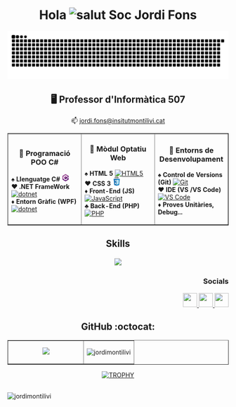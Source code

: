 <!--
Hola ![](https://user-images.githubusercontent.com/18350557/176309783-0785949b-9127-417c-8b55-ab5a4333674e.gif)Soc Jordi Fons
==================================================================================================================================  
-->
<!--
<h1 align = "center">
	<img src = "https://github.com/user-attachments/assets/347d783e-b315-4e9c-98be-308d80c6a83d" alt = "salut"/>
</h1>
-->
<h1 align = "center"> Hola 
	<img src = "https://user-images.githubusercontent.com/18350557/176309783-0785949b-9127-417c-8b55-ab5a4333674e.gif?" alt = "salut"/> Soc Jordi Fons
</h1>


<p align = "center">
	<img src = "https://github.com/7oSkaaa/7oSkaaa/blob/output/github-contribution-grid-snake.svg?" alt = "Snake Game"/>
</p>
<!--
🖥️ Professor d'Informàtica 507
* 🌍 Institut Montilivi (Girona)
📫 [jordi.fons@insitutmontilivi.cat](mailto:jordi.fons@insitutmontilivi.cat)
⚡ Programacio C# <a href="https://www.w3schools.com/cs/" target="_blank" rel="noreferrer"> <img src="https://raw.githubusercontent.com/devicons/devicon/master/icons/csharp/csharp-original.svg" alt="csharp" width="17" height="17"/></a>, WPF <a href="https://dotnet.microsoft.com/" target="_blank" rel="noreferrer"> <img src="https://raw.githubusercontent.com/devicons/devicon/master/icons/dot-net/dot-net-original-wordmark.svg" alt="dotnet" width="20" height="20"/></a>
⚡ Modul Optatiu HTML5 <a href="https://developer.mozilla.org/en-US/docs/Glossary/HTML5" target="_blank" rel="noreferrer"><img src="https://raw.githubusercontent.com/danielcranney/readme-generator/main/public/icons/skills/html5-colored.svg" width="15" height="15" alt="HTML5" /></a>, CSS <a href="https://www.w3schools.com/css/" target="_blank" rel="noreferrer"> <img src="https://raw.githubusercontent.com/devicons/devicon/master/icons/css3/css3-original-wordmark.svg" alt="css3" width="20" height="20"/> </a>, Front-End (JS) <a href="https://developer.mozilla.org/en-US/docs/Web/JavaScript" target="_blank" rel="noreferrer"><img src="https://raw.githubusercontent.com/danielcranney/readme-generator/main/public/icons/skills/javascript-colored.svg" width="15" height="15" alt="JavaScript" /></a>, Back-End (PHP) <a href="https://www.php.net/" target="_blank" rel="noreferrer"><img src="https://raw.githubusercontent.com/danielcranney/readme-generator/main/public/icons/skills/php-colored.svg" width="22" height="22" alt="PHP" /></a>
⚡ Entorns Control Versions (Git) <a href="https://git-scm.com/" target="_blank" rel="noreferrer"><img src="https://raw.githubusercontent.com/danielcranney/readme-generator/main/public/icons/skills/git-colored.svg" width="15" height="15" alt="Git" /></a>, Proves Unitaries, Debug...
<div style="margin-left:20%;">
🖥️ **Professor d'Informàtica 507**  
📫 [jordi.fons@insitutmontilivi.cat](mailto:jordi.fons@insitutmontilivi.cat)  
⚡ **Programació C#**  
**Lenguatge C#  **<a href="https://www.w3schools.com/cs/" target="_blank" rel="noreferrer"> 
<img src="https://raw.githubusercontent.com/devicons/devicon/master/icons/csharp/csharp-original.svg" alt="csharp" width="17" height="17"/></a>,   
**WPF  **<a href="https://dotnet.microsoft.com/" target="_blank" rel="noreferrer"> 
<img src="https://raw.githubusercontent.com/devicons/devicon/master/icons/dot-net/dot-net-original-wordmark.svg" alt="dotnet" width="20" height="20"/></a>  
⚡ **Mòdul Optatiu**  
**HTML5  **<a href="https://developer.mozilla.org/en-US/docs/Glossary/HTML5" target="_blank" rel="noreferrer">
<img src="https://raw.githubusercontent.com/danielcranney/readme-generator/main/public/icons/skills/html5-colored.svg" width="15" height="15" alt="HTML5" /></a>  
**CSS  ** <a href="https://www.w3schools.com/css/" target="_blank" rel="noreferrer"> 
<img src="https://raw.githubusercontent.com/devicons/devicon/master/icons/css3/css3-original-wordmark.svg" alt="css3" width="20" height="20"/></a>   
**Front-End (JS)  **<a href="https://developer.mozilla.org/en-US/docs/Web/JavaScript" target="_blank" rel="noreferrer">
<img src="https://raw.githubusercontent.com/danielcranney/readme-generator/main/public/icons/skills/javascript-colored.svg" width="15" height="15" alt="JavaScript" /></a>   
**Back-End (PHP)  **<a href="https://www.php.net/" target="_blank" rel="noreferrer">
<img src="https://raw.githubusercontent.com/danielcranney/readme-generator/main/public/icons/skills/php-colored.svg" width="22" height="22" alt="PHP" /></a>  
⚡ **Entorns de Control de Versions **  
**(Git)  **<a href="https://git-scm.com/" target="_blank" rel="noreferrer">
<img src="https://raw.githubusercontent.com/danielcranney/readme-generator/main/public/icons/skills/git-colored.svg" width="15" height="15" alt="Git" /></a>, 
Proves Unitàries, Debug...
</div>
-->

<div align="center">
    <h2>🖥️ <strong>Professor d'Informàtica 507</strong></h2>
    <p>📫 <a href="mailto:jordi.fons@insitutmontilivi.cat">jordi.fons@insitutmontilivi.cat</a></p>
    <table align="center" border="none">
        <tr>
            <td width="33%" >
                <h3 align="center">🎯 <strong>Programació POO C#</strong></h3>
                <p>  <strong> ♠️ Llenguatge C# </strong>
                    <a href="https://www.w3schools.com/cs/" target="_blank" rel="noreferrer">
                        <img src="https://raw.githubusercontent.com/devicons/devicon/master/icons/csharp/csharp-original.svg"
                            alt="csharp" width="17" height="17" />
                    </a><br>
                    <strong> ♥️ .NET FrameWork </strong>
                    <a href="https://dotnet.microsoft.com/" target="_blank" rel="noreferrer">
                        <!--<img src="https://raw.githubusercontent.com/devicons/devicon/master/icons/dot-net/dot-net-original-wordmark.svg"
                            alt="dotnet" width="20" height="20" />-->
			    <img src="https://cdn.icon-icons.com/icons2/2415/PNG/512/dot_net_plain_wordmark_logo_icon_146545.png"
                            alt="dotnet" width="20" height="20" />
                    </a><br>
                    <strong> ♦️ Entorn Gràfic (WPF) </strong>
                    <a href="https://dotnet.microsoft.com/" target="_blank" rel="noreferrer">
		        <img src="https://www.ambient-it.net/wp-content/uploads/2016/04/wpf-logo-175.png.webp" 
			    alt="dotnet" width="20" height="20" />
                    </a>
                </p>
            </td>
            <td width="33%" >
                <h3 align="center">🎯 <strong>Mòdul Optatiu Web</strong></h3>
                <p>    
                    <strong> ♠️ HTML 5 </strong>
                    <a href="https://developer.mozilla.org/en-US/docs/Glossary/HTML5" target="_blank" rel="noreferrer">
                        <img src="https://raw.githubusercontent.com/danielcranney/readme-generator/main/public/icons/skills/html5-colored.svg"
                            width="15" height="15" alt="HTML5" />
                    </a><br>
                    <strong> ♥️ CSS 3 </strong>
                    <a href="https://www.w3schools.com/css/" target="_blank" rel="noreferrer">
                        <img src="https://raw.githubusercontent.com/devicons/devicon/master/icons/css3/css3-original-wordmark.svg"
                            alt="css3" width="20" height="20" />
                    </a><br>
                    <strong> ♦️ Front-End (JS) </strong>
                    <a href="https://developer.mozilla.org/en-US/docs/Web/JavaScript" target="_blank" rel="noreferrer">
                        <img src="https://raw.githubusercontent.com/danielcranney/readme-generator/main/public/icons/skills/javascript-colored.svg"
                            width="15" height="15" alt="JavaScript" />
                    </a><br>
                    <strong> ♣️ Back-End (PHP) </strong>
                    <a href="https://www.php.net/" target="_blank" rel="noreferrer">
                        <img src="https://raw.githubusercontent.com/danielcranney/readme-generator/main/public/icons/skills/php-colored.svg"
                            width="22" height="22" alt="PHP" />
                    </a>
                </p>
            </td>
            <td width="33%">
                <h3 align="center">🎯 <strong>Entorns de Desenvolupament</strong></h3>
                <p><strong> ♠️ Control de Versions (Git) </strong>
                    <a href="https://git-scm.com/" target="_blank" rel="noreferrer">
                        <img src="https://raw.githubusercontent.com/danielcranney/readme-generator/main/public/icons/skills/git-colored.svg"
                            width="15" height="15" alt="Git" />
                    </a><br>
                    <strong> ♥️ IDE (VS /VS Code) </strong>
                      <a href="https://code.visualstudio.com/" target="_blank" rel="noreferrer">
			 <img src="https://raw.githubusercontent.com/danielcranney/readme-generator/main/public/icons/skills/visualstudiocode.svg" 
			   width="15" height="15" alt="VS Code" />
                      </a><br>
                    <strong> ♦️ Proves Unitàries, Debug... </strong>
                </p>
            </td>
        </tr>
    </table>
</div>
  
  ## <p align="center">Skills </p> 
  <p align="center">
    <a href="https://skillicons.dev">
      <img src="https://skillicons.dev/icons?i=dotnet,cs,html,css,js,php,py,c,cpp,bash,mysql,firebase,mongodb,aws,visualstudio,vscode,git,github,docker,kubernetes,arduino,figma&perline=11" />
    </a>
  </p>
<!--
## <p align="center">Skills </p> 
<p align="center">
  <a href="https://skillicons.dev">
    <img src="https://skillicons.dev/icons?i=dotnet,cs,html,css,js,php,py,c,cpp,bash,mysql,firebase,mongodb,aws,visualstudio,vscode,git,github,docker,kubernetes,arduino,figma&perline=11" />
  </a>
</p>
-->
<!--
[![My Programming Skills](https://skillicons.dev/icons?i=dotnet,cs,html,css,js,php,py,c,cpp,bash,mysql,firebase,mongodb,aws,visualstudio,vscode,git,github,docker,kubernetes,arduino,figma&perline=11)](https://skillicons.dev)
-->

### <p align="right">Socials</p>
<p align="right"> 
<a href="https://discord.com/users/JordiMontilivi" target="_blank" rel="noreferrer"> <picture> <source media="(prefers-color-scheme: dark)" srcset="https://raw.githubusercontent.com/danielcranney/readme-generator/main/public/icons/socials/discord-dark.svg" /> <source media="(prefers-color-scheme: light)" srcset="https://raw.githubusercontent.com/danielcranney/readme-generator/main/public/icons/socials/discord.svg" /> <img src="https://raw.githubusercontent.com/danielcranney/readme-generator/main/public/icons/socials/discord.svg" width="32" height="32" /> </picture> </a> 
<a href="https://www.github.com/JordiMontilivi" target="_blank" rel="noreferrer"> <picture> <source media="(prefers-color-scheme: dark)" srcset="https://raw.githubusercontent.com/danielcranney/readme-generator/main/public/icons/socials/github-dark.svg" /> <source media="(prefers-color-scheme: light)" srcset="https://raw.githubusercontent.com/danielcranney/readme-generator/main/public/icons/socials/github.svg" /> <img src="https://raw.githubusercontent.com/danielcranney/readme-generator/main/public/icons/socials/github.svg" width="32" height="32" /> </picture> </a> 
<a href="https://www.linkedin.com/in/JordiMontilivi" target="_blank" rel="noreferrer"> <picture> <source media="(prefers-color-scheme: dark)" srcset="https://raw.githubusercontent.com/danielcranney/readme-generator/main/public/icons/socials/linkedin-dark.svg" /> <source media="(prefers-color-scheme: light)" srcset="https://raw.githubusercontent.com/danielcranney/readme-generator/main/public/icons/socials/linkedin.svg" /> <img src="https://raw.githubusercontent.com/danielcranney/readme-generator/main/public/icons/socials/linkedin.svg" width="32" height="32" /> </picture> </a>
</p>
<h2 align="center">GitHub :octocat:</h2>
<!--- stats & Trophy (start) -->
<p align="center">
  <!--- stats (start) -->
<table align="center" border="none" >
<tr>
<td width="60%" align="center">

<!--  <img  align="center"  src="https://github-readme-stats.vercel.app/api?username=unsimpledev&theme=dark&show_icons=true&count_private=true" />
  <br></br> -->
  <a href="http://www.github.com/JordiMontilivi"><img src="https://github-readme-streak-stats.herokuapp.com/?user=JordiMontilivi&stroke=ffffff&background=1c1917&ring=0891b2&fire=0891b2&currStreakNum=ffffff&currStreakLabel=0891b2&sideNums=ffffff&sideLabels=ffffff&dates=ffffff&hide_border=false" /></a> 
</td>

<td width="40%" align="center">
  <img  align="center"  src="https://github-readme-stats.anuraghazra1.vercel.app/api/top-langs/?username=jordimontilivi&theme=dark&hide_border=false&no-bg=true&no-frame=true&langs_count=10" alt="jordimontilivi"/>

  </td>
</tr>
</table>
<!--- stats (end) -->

<!--- trophy (start) -->
<div align=center>
  <a href="https://github.com/ryo-ma/github-profile-trophy" title="Go to Source">
      <img align="center" width=84% src="https://github-profile-trophy.vercel.app/?username=jordimontilivi&theme=radical&row=1&column=7&margin-h=15&margin-w=5&no-bg=true" alt="TROPHY" />
    </a>
</div>  
<!--- trophy (start) -->  

<br>

<p align="left"> <img src="https://komarev.com/ghpvc/?username=jordimontilivi&label=Profile%20views&color=0e75b6&style=flat" alt="jordimontilivi" /> </p>

